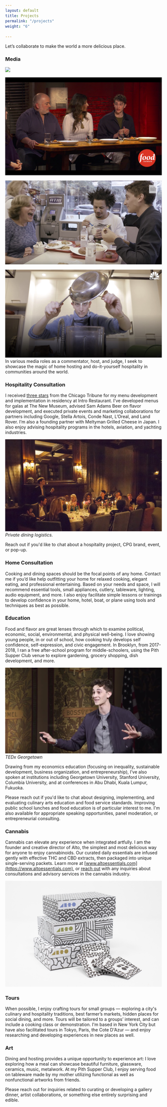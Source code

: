 ```yaml
---
layout: default
title: Projects
permalink: "/projects"
weight: "6"

---
```

Let’s collaborate to make the world a more delicious place.

### Media

![](https://cdn10.bostonmagazine.com/wp-content/uploads/2016/01/colbert3-e1453985391584.jpg)

![](/images/bobby_flay.jpg)

![](/images/elite_daily.jpg)

![](/images/cnbc_jonah.jpg)In various media roles as a commentator, host, and judge, I seek to showcase the magic of home hosting and do-it-yourself hospitality in communities around the world.

### Hospitality Consultation

I received [three stars](https://www.chicagotribune.com/dining/ct-review-intro-jonah-reider-food-0928-20160924-column.html) from the Chicago Tribune for my menu development and implementation in residency at Intro Restaurant. I’ve developed menus for galas at The New Museum, advised Sam Adams Beer on flavor development, and executed private events and marketing collaborations for partners including Google, Stella Artois, Conde Nast, L’Oreal, and Land Rover. I’m also a founding partner with Meltyman Grilled Cheese in Japan. I also enjoy advising hospitality programs in the hotels, aviation, and yachting industries.

_![](/images/private_dining.jpg)Private dining logistics._

Reach out if you'd like to chat about a hospitality project, CPG brand, event, or pop-up.

### Home Consultation

Cooking and dining spaces should be the focal points of any home. Contact me if you’d like help outfitting your home for relaxed cooking, elegant eating, and professional entertaining. Based on your needs and space, I will recommend essential tools, small appliances, cutlery, tableware, lighting, audio equipment, and more. I also enjoy facilitate simple lessons or trainings to develop confidence in your home, hotel, boat, or plane using tools and techniques as best as possible.

### Education

Food and flavor are great lenses through which to examine political, economic, social, environmental, and physical well-being. I love showing young people, in or out of school, how cooking truly develops self confidence, self-expression, and civic engagement. In Brooklyn, from 2017-2018, I ran a free after-school program for middle-schoolers, using the Pith Supper Club venue to explore gardening, grocery shopping, dish development, and more.

_![](/images/tedx_jonah.jpg)TEDx Georgetown_

Drawing from my economics education (focusing on inequality, sustainable development, business organization, and entrepreneurship), I’ve also spoken at institutions including Georgetown University, Stanford University, Columbia University, and at conferences in Abu Dhabi, Kuala Lumpur, Fukuoka.

Please reach out if you'd like to chat about designing, implementing, and evaluating culinary arts education and food service standards. Improving public school lunches and food education is of particular interest to me. I'm also available for appropriate speaking opportunities, panel moderation, or entrepreneurial consulting.

### Cannabis

Cannabis can elevate any experience when integrated artfully. I am the founder and creative director of Alto, the simplest and most delicious way for anyone to enjoy cannabinoids. Our curated daily essentials are infused gently with effective THC and CBD extracts, then packaged into unique single-serving packets. Learn more at [www.altoessentials.com](https://www.altoessentials.com), or [reach out](mailto:inquiries@pith.space) with any inquiries about consultations and advisory services in the cannabis industry.

[![](/images/alto_family.jpg)](https://www.altoessentials.com)

### Tours

When possible, I enjoy crafting tours for small groups — exploring a city's culinary and hospitality traditions, best farmer’s markets, hidden places for social dining, and more. Tours will be  tailored to a groups’ interest, and can include a cooking class or demonstration. I'm based in New York City but have also facilitated tours in Tokyo, Paris, the Cote D'Azur — and enjoy researching and developing experiences in new places as well.

### Art

Dining and hosting provides a unique opportunity to experience art: I love exploring how a meal can showcase beautiful furniture, glassware, ceramics, music, metalwork. At my Pith Supper Club, I enjoy serving food on tableware made by my mother utilizing functional as well as nonfunctional artworks from friends.

Please reach out for inquiries related to curating or developing a gallery dinner, artist collaborations, or something else entirely surprising and edible.